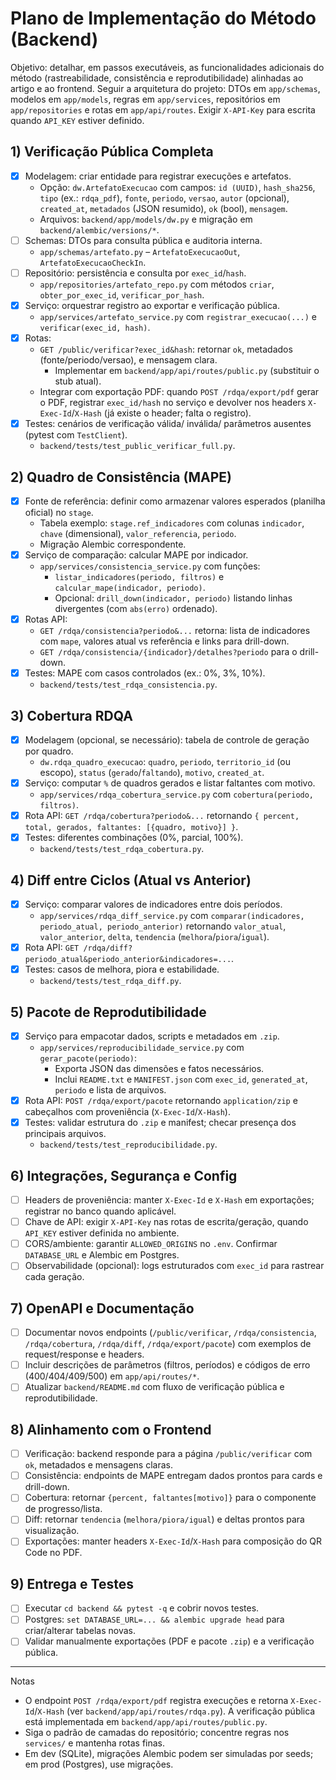 # Plano de Implementação do Método (Backend)

Objetivo: detalhar, em passos executáveis, as funcionalidades adicionais do método (rastreabilidade, consistência e reprodutibilidade) alinhadas ao artigo e ao frontend. Seguir a arquitetura do projeto: DTOs em `app/schemas`, modelos em `app/models`, regras em `app/services`, repositórios em `app/repositories` e rotas em `app/api/routes`. Exigir `X-API-Key` para escrita quando `API_KEY` estiver definido.

## 1) Verificação Pública Completa
- [x] Modelagem: criar entidade para registrar execuções e artefatos.
  - Opção: `dw.ArtefatoExecucao` com campos: `id (UUID)`, `hash_sha256`, `tipo` (ex.: `rdqa_pdf`), `fonte`, `periodo`, `versao`, `autor` (opcional), `created_at`, `metadados` (JSON resumido), `ok` (bool), `mensagem`.
  - Arquivos: `backend/app/models/dw.py` e migração em `backend/alembic/versions/*`.
- [ ] Schemas: DTOs para consulta pública e auditoria interna.
  - `app/schemas/artefato.py` – `ArtefatoExecucaoOut`, `ArtefatoExecucaoCheckIn`.
- [ ] Repositório: persistência e consulta por `exec_id`/`hash`.
  - `app/repositories/artefato_repo.py` com métodos `criar`, `obter_por_exec_id`, `verificar_por_hash`.
- [x] Serviço: orquestrar registro ao exportar e verificação pública.
  - `app/services/artefato_service.py` com `registrar_execucao(...)` e `verificar(exec_id, hash)`.
- [x] Rotas:
  - `GET /public/verificar?exec_id&hash`: retornar `ok`, metadados (fonte/periodo/versao), e mensagem clara.
    - Implementar em `backend/app/api/routes/public.py` (substituir o stub atual).
  - Integrar com exportação PDF: quando `POST /rdqa/export/pdf` gerar o PDF, registrar `exec_id/hash` no serviço e devolver nos headers `X-Exec-Id`/`X-Hash` (já existe o header; falta o registro).
- [x] Testes: cenários de verificação válida/ inválida/ parâmetros ausentes (pytest com `TestClient`).
  - `backend/tests/test_public_verificar_full.py`.

## 2) Quadro de Consistência (MAPE)
- [x] Fonte de referência: definir como armazenar valores esperados (planilha oficial) no `stage`.
  - Tabela exemplo: `stage.ref_indicadores` com colunas `indicador`, `chave` (dimensional), `valor_referencia`, `periodo`.
  - Migração Alembic correspondente.
- [x] Serviço de comparação: calcular MAPE por indicador.
  - `app/services/consistencia_service.py` com funções:
    - `listar_indicadores(periodo, filtros)` e `calcular_mape(indicador, periodo)`.
    - Opcional: `drill_down(indicador, periodo)` listando linhas divergentes (com `abs(erro)` ordenado).
- [x] Rotas API:
  - `GET /rdqa/consistencia?periodo&...` retorna: lista de indicadores com `mape`, valores atual vs referência e links para drill-down.
  - `GET /rdqa/consistencia/{indicador}/detalhes?periodo` para o drill-down.
- [x] Testes: MAPE com casos controlados (ex.: 0%, 3%, 10%).
  - `backend/tests/test_rdqa_consistencia.py`.

## 3) Cobertura RDQA
- [x] Modelagem (opcional, se necessário): tabela de controle de geração por quadro.
  - `dw.rdqa_quadro_execucao`: `quadro`, `periodo`, `territorio_id` (ou escopo), `status` (`gerado`/`faltando`), `motivo`, `created_at`.
- [x] Serviço: computar `%` de quadros gerados e listar faltantes com motivo.
  - `app/services/rdqa_cobertura_service.py` com `cobertura(periodo, filtros)`.
- [x] Rota API: `GET /rdqa/cobertura?periodo&...` retornando `{ percent, total, gerados, faltantes: [{quadro, motivo}] }`.
- [x] Testes: diferentes combinações (0%, parcial, 100%).
  - `backend/tests/test_rdqa_cobertura.py`.

## 4) Diff entre Ciclos (Atual vs Anterior)
- [x] Serviço: comparar valores de indicadores entre dois períodos.
  - `app/services/rdqa_diff_service.py` com `comparar(indicadores, periodo_atual, periodo_anterior)` retornando `valor_atual`, `valor_anterior`, `delta`, `tendencia` (`melhora`/`piora`/`igual`).
- [x] Rota API: `GET /rdqa/diff?periodo_atual&periodo_anterior&indicadores=...`.
- [x] Testes: casos de melhora, piora e estabilidade.
  - `backend/tests/test_rdqa_diff.py`.

## 5) Pacote de Reprodutibilidade
- [x] Serviço para empacotar dados, scripts e metadados em `.zip`.
  - `app/services/reproducibilidade_service.py` com `gerar_pacote(periodo)`:
    - Exporta JSON das dimensões e fatos necessários.
    - Inclui `README.txt` e `MANIFEST.json` com `exec_id`, `generated_at`, `periodo` e lista de arquivos.
- [x] Rota API: `POST /rdqa/export/pacote` retornando `application/zip` e cabeçalhos com proveniência (`X-Exec-Id`/`X-Hash`).
- [x] Testes: validar estrutura do `.zip` e manifest; checar presença dos principais arquivos.
  - `backend/tests/test_reproducibilidade.py`.

## 6) Integrações, Segurança e Config
- [ ] Headers de proveniência: manter `X-Exec-Id` e `X-Hash` em exportações; registrar no banco quando aplicável.
- [ ] Chave de API: exigir `X-API-Key` nas rotas de escrita/geração, quando `API_KEY` estiver definida no ambiente.
- [ ] CORS/ambiente: garantir `ALLOWED_ORIGINS` no `.env`. Confirmar `DATABASE_URL` e Alembic em Postgres.
- [ ] Observabilidade (opcional): logs estruturados com `exec_id` para rastrear cada geração.

## 7) OpenAPI e Documentação
- [ ] Documentar novos endpoints (`/public/verificar`, `/rdqa/consistencia`, `/rdqa/cobertura`, `/rdqa/diff`, `/rdqa/export/pacote`) com exemplos de request/response e headers.
- [ ] Incluir descrições de parâmetros (filtros, períodos) e códigos de erro (400/404/409/500) em `app/api/routes/*`.
- [ ] Atualizar `backend/README.md` com fluxo de verificação pública e reprodutibilidade.

## 8) Alinhamento com o Frontend
- [ ] Verificação: backend responde para a página `/public/verificar` com `ok`, metadados e mensagens claras.
- [ ] Consistência: endpoints de MAPE entregam dados prontos para cards e drill-down.
- [ ] Cobertura: retornar `{percent, faltantes[motivo]}` para o componente de progresso/lista.
- [ ] Diff: retornar `tendencia` (`melhora/piora/igual`) e deltas prontos para visualização.
- [ ] Exportações: manter headers `X-Exec-Id`/`X-Hash` para composição do QR Code no PDF.

## 9) Entrega e Testes
- [ ] Executar `cd backend && pytest -q` e cobrir novos testes.
- [ ] Postgres: `set DATABASE_URL=... && alembic upgrade head` para criar/alterar tabelas novas.
- [ ] Validar manualmente exportações (PDF e pacote `.zip`) e a verificação pública.

---

Notas
- O endpoint `POST /rdqa/export/pdf` registra execuções e retorna `X-Exec-Id`/`X-Hash` (ver `backend/app/api/routes/rdqa.py`). A verificação pública está implementada em `backend/app/api/routes/public.py`.
- Siga o padrão de camadas do repositório; concentre regras nos `services/` e mantenha rotas finas.
- Em dev (SQLite), migrações Alembic podem ser simuladas por seeds; em prod (Postgres), use migrações.

